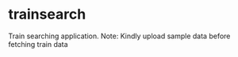 # trainsearch
Train searching application. Note: Kindly upload sample data before fetching train data
